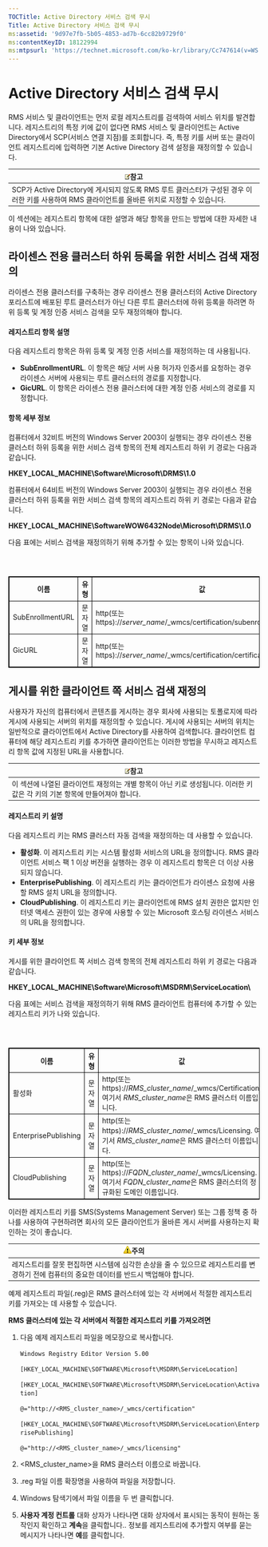 ```yaml
---
TOCTitle: Active Directory 서비스 검색 무시
Title: Active Directory 서비스 검색 무시
ms:assetid: '9d97e7fb-5b05-4853-ad7b-6cc82b9729f0'
ms:contentKeyID: 18122994
ms:mtpsurl: 'https://technet.microsoft.com/ko-kr/library/Cc747614(v=WS.10)'
---
```


Active Directory 서비스 검색 무시
=================================

RMS 서비스 및 클라이언트는 먼저 로컬 레지스트리를 검색하여 서비스 위치를 발견합니다. 레지스트리의 특정 키에 값이 없다면 RMS 서비스 및 클라이언트는 Active Directory에서 SCP(서비스 연결 지점)를 조회합니다. 즉, 특정 키를 서버 또는 클라이언트 레지스트리에 입력하면 기본 Active Directory 검색 설정을 재정의할 수 있습니다.

| ![](images/Cc747614.note(WS.10).gif)참고                                                                            |
|--------------------------------------------------------------------------------------------------------------------------------------------------|
| SCP가 Active Directory에 게시되지 않도록 RMS 루트 클러스터가 구성된 경우 이러한 키를 사용하여 RMS 클라이언트를 올바른 위치로 지정할 수 있습니다. |

이 섹션에는 레지스트리 항목에 대한 설명과 해당 항목을 만드는 방법에 대한 자세한 내용이 나와 있습니다.

라이센스 전용 클러스터 하위 등록을 위한 서비스 검색 재정의
----------------------------------------------------------

라이센스 전용 클러스터를 구축하는 경우 라이센스 전용 클러스터의 Active Directory 포리스트에 배포된 루트 클러스터가 아닌 다른 루트 클러스터에 하위 등록을 하려면 하위 등록 및 계정 인증 서비스 검색을 모두 재정의해야 합니다.

#### 레지스트리 항목 설명

다음 레지스트리 항목은 하위 등록 및 계정 인증 서비스를 재정의하는 데 사용됩니다.

-   **SubEnrollmentURL**. 이 항목은 해당 서버 사용 허가자 인증서를 요청하는 경우 라이센스 서버에 사용되는 루트 클러스터의 경로를 지정합니다.
-   **GicURL**. 이 항목은 라이센스 전용 클러스터에 대한 계정 인증 서비스의 경로를 지정합니다.

#### 항목 세부 정보

컴퓨터에서 32비트 버전의 Windows Server 2003이 실행되는 경우 라이센스 전용 클러스터 하위 등록을 위한 서비스 검색 항목의 전체 레지스트리 하위 키 경로는 다음과 같습니다.

**HKEY\_LOCAL\_MACHINE\\Software\\Microsoft\\DRMS\\1.0**

컴퓨터에서 64비트 버전의 Windows Server 2003이 실행되는 경우 라이센스 전용 클러스터 하위 등록을 위한 서비스 검색 항목의 레지스트리 하위 키 경로는 다음과 같습니다.

**HKEY\_LOCAL\_MACHINE\\SoftwareWOW6432Node\\Microsoft\\DRMS\\1.0**

다음 표에는 서비스 검색을 재정의하기 위해 추가할 수 있는 항목이 나와 있습니다.

###  

 
<table style="border:1px solid black;">
<colgroup>
<col width="33%" />
<col width="33%" />
<col width="33%" />
</colgroup>
<thead>
<tr class="header">
<th style="border:1px solid black;" >이름</th>
<th style="border:1px solid black;" >유형</th>
<th style="border:1px solid black;" >값</th>
</tr>
</thead>
<tbody>
<tr class="odd">
<td style="border:1px solid black;">SubEnrollmentURL</td>
<td style="border:1px solid black;">문자열</td>
<td style="border:1px solid black;">http(또는 https)://<em>server_name</em>/_wmcs/certification/subenrollservice.asmx</td>
</tr>
<tr class="even">
<td style="border:1px solid black;">GicURL</td>
<td style="border:1px solid black;">문자열</td>
<td style="border:1px solid black;">http(또는 https)://<em>server_name</em>/_wmcs/certification/certification.asmx</td>
</tr>
</tbody>
</table>
  
게시를 위한 클라이언트 쪽 서비스 검색 재정의  
--------------------------------------------
  
사용자가 자신의 컴퓨터에서 콘텐츠를 게시하는 경우 회사에 사용되는 토폴로지에 따라 게시에 사용되는 서버의 위치를 재정의할 수 있습니다. 게시에 사용되는 서버의 위치는 일반적으로 클라이언트에서 Active Directory를 사용하여 검색합니다. 클라이언트 컴퓨터에 해당 레지스트리 키를 추가하면 클라이언트는 이러한 방법을 무시하고 레지스트리 항목 값에 지정된 URL을 사용합니다.
  
| ![](images/Cc747614.note(WS.10).gif)참고                                                        |  
|------------------------------------------------------------------------------------------------------------------------------|  
| 이 섹션에 나열된 클라이언트 재정의는 개별 항목이 아닌 키로 생성됩니다. 이러한 키 값은 각 키의 기본 항목에 만들어져야 합니다. |
  
#### 레지스트리 키 설명
  
다음 레지스트리 키는 RMS 클러스터 자동 검색을 재정의하는 데 사용할 수 있습니다.
  
-   **활성화**. 이 레지스트리 키는 시스템 활성화 서비스의 URL을 정의합니다. RMS 클라이언트 서비스 팩 1 이상 버전을 실행하는 경우 이 레지스트리 항목은 더 이상 사용되지 않습니다.  
-   **EnterprisePublishing**. 이 레지스트리 키는 클라이언트가 라이센스 요청에 사용할 RMS 설치 URL을 정의합니다.  
-   **CloudPublishing**. 이 레지스트리 키는 클라이언트에 RMS 설치 권한은 없지만 인터넷 액세스 권한이 있는 경우에 사용할 수 있는 Microsoft 호스팅 라이센스 서비스의 URL을 정의합니다.
  
#### 키 세부 정보
  
게시를 위한 클라이언트 쪽 서비스 검색 항목의 전체 레지스트리 하위 키 경로는 다음과 같습니다.
  
**HKEY\_LOCAL\_MACHINE\\Software\\Microsoft\\MSDRM\\ServiceLocation\\**
  
다음 표에는 서비스 검색을 재정의하기 위해 RMS 클라이언트 컴퓨터에 추가할 수 있는 레지스트리 키가 나와 있습니다.
  
###  

 
<table style="border:1px solid black;">
<colgroup>
<col width="33%" />
<col width="33%" />
<col width="33%" />
</colgroup>
<thead>
<tr class="header">
<th style="border:1px solid black;" >이름</th>
<th style="border:1px solid black;" >유형</th>
<th style="border:1px solid black;" >값</th>
</tr>
</thead>
<tbody>
<tr class="odd">
<td style="border:1px solid black;">활성화</td>
<td style="border:1px solid black;">문자열</td>
<td style="border:1px solid black;">http(또는 https)://<em>RMS_cluster_name</em>/_wmcs/Certification. 여기서 <em>RMS_cluster_name</em>은 RMS 클러스터 이름입니다.</td>
</tr>
<tr class="even">
<td style="border:1px solid black;">EnterprisePublishing</td>
<td style="border:1px solid black;">문자열</td>
<td style="border:1px solid black;">http(또는 https)://<em>RMS_cluster_name</em>/_wmcs/Licensing. 여기서 <em>RMS_cluster_name</em>은 RMS 클러스터 이름입니다.</td>
</tr>
<tr class="odd">
<td style="border:1px solid black;">CloudPublishing</td>
<td style="border:1px solid black;">문자열</td>
<td style="border:1px solid black;">http(또는 https)://<em>FQDN_cluster_name</em>/_wmcs/Licensing. 여기서 <em>FQDN_cluster_name</em>은 RMS 클러스터의 정규화된 도메인 이름입니다.</td>
</tr>
</tbody>
</table>
  
이러한 레지스트리 키를 SMS(Systems Management Server) 또는 그룹 정책 중 하나를 사용하여 구현하려면 회사의 모든 클라이언트가 올바른 게시 서버를 사용하는지 확인하는 것이 좋습니다.
  
| ![](images/Cc747614.Caution(WS.10).gif)주의                                                                     |  
|----------------------------------------------------------------------------------------------------------------------------------------------|  
| 레지스트리를 잘못 편집하면 시스템에 심각한 손상을 줄 수 있으므로 레지스트리를 변경하기 전에 컴퓨터의 중요한 데이터를 반드시 백업해야 합니다. |
  
예제 레지스트리 파일(.reg)은 RMS 클러스터에 있는 각 서버에서 적절한 레지스트리 키를 가져오는 데 사용할 수 있습니다.
  
**RMS 클러스터에 있는 각 서버에서 적절한 레지스트리 키를 가져오려면**  
1.  다음 예제 레지스트리 파일을 메모장으로 복사합니다.
  
    `Windows Registry Editor Version 5.00`
  
    `[HKEY_LOCAL_MACHINE\SOFTWARE\Microsoft\MSDRM\ServiceLocation]`
  
    `[HKEY_LOCAL_MACHINE\SOFTWARE\Microsoft\MSDRM\ServiceLocation\Activation]`
  
    `@="http://<RMS_cluster_name>/_wmcs/certification"`
  
    `[HKEY_LOCAL_MACHINE\SOFTWARE\Microsoft\MSDRM\ServiceLocation\EnterprisePublishing]`
  
    `@="http://<RMS_cluster_name>/_wmcs/licensing"`
  
2.  &lt;RMS\_cluster\_name&gt;을 RMS 클러스터 이름으로 바꿉니다.
  
3.  .reg 파일 이름 확장명을 사용하여 파일을 저장합니다.
  
4.  Windows 탐색기에서 파일 이름을 두 번 클릭합니다.
  
5.  **사용자 계정 컨트롤** 대화 상자가 나타나면 대화 상자에서 표시되는 동작이 원하는 동작인지 확인하고 **계속**을 클릭합니다.. 정보를 레지스트리에 추가할지 여부를 묻는 메시지가 나타나면 **예**를 클릭합니다.

